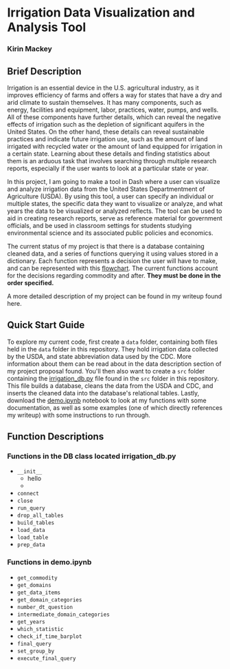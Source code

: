 # Irrigation Data Visualization and Analysis Tool
### Kirin Mackey

## Brief Description
Irrigation is an essential device in the U.S. agricultural industry, as it improves efficiency of farms and offers a way for states that have a dry and arid climate to sustain themselves. It has many components, such as energy, facilities and equipment, labor, practices, water, pumps, and wells. All of these components have further details, which can reveal the negative effects of irrigation such as the depletion of significant aquifers in the United States.  On the other hand, these details can reveal sustainable practices and indicate future irrigation use, such as the amount of land irrigated with recycled water or the amount of land equipped for irrigation in a certain state. Learning about these details and finding statistics about them is an arduous task that involves searching through multiple research reports, especially if the user wants to look at a particular state or year.


In this project, I am going to make a tool in Dash where a user can visualize and analyze irrigation data from the United States Departmentment of Agriculture (USDA). By using this tool, a user can specify an individual or multiple states, the specific data they want to visualize or analyze, and what years the data to be visualized or analyzed reflects. The tool can be used to aid in creating research reports, serve as reference material for government officials, and be used in classroom settings for students studying environmental science and its associated public policies and economics.

The current status of my project is that there is a database containing cleaned data, and a series of functions querying it using values stored in a dictionary. Each function represents a decision the user will have to make, and can be represented with this [flowchart](writeup/Flowchart_of_decisions.png). The current functions account for the decisions regarding commodity and after. **They must be done in the order specified.**


A more detailed description of my project can be found in my writeup found here.


## Quick Start Guide
To explore my current code, first create a `data` folder, containing both files held in the `data` folder in this repository. They hold irrigation data collected by the USDA, and state abbreviation data used by the CDC. More information about them can be read about in the data description section of my project proposal found. You'll then also want to create a `src` folder containing the [irrigation_db.py](src/irrigation_db.py) file found in the `src` folder in this repository. This file builds a database, cleans the data from the USDA and CDC, and inserts the cleaned data into the database's relational tables. Lastly, download the [demo.ipynb](demo.ipynb) notebook to look at my functions with some documentation, as well as some examples (one of which directly references my writeup) with some instructions to run through. 

## Function Descriptions
### Functions in the DB class located irrigation_db.py

- `__init__`
    - hello
    - 
- `connect`
- `close`
- `run_query`
- `drop_all_tables`
- `build_tables`
- `load_data`
- `load_table`
- `prep_data`

### Functions in demo.ipynb
- `get_commodity`
- `get_domains`
- `get_data_items`
- `get_domain_categories`
- `number_dt_question`
- `intermediate_domain_categories`
- `get_years`
- `which_statistic`
- `check_if_time_barplot`
- `final_query`
- `set_group_by`
- `execute_final_query`
